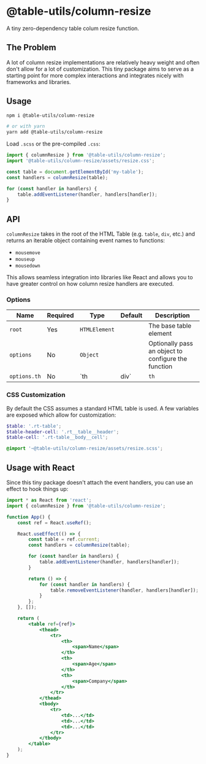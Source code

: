 # @table-utils/column-resize

A tiny zero-dependency table colum resize function.

## The Problem

A lot of column resize implementations are relatively heavy weight and often don't allow for a lot of customization. This tiny package aims to serve as a starting point for more complex interactions and integrates nicely with frameworks and libraries.

## Usage

```sh
npm i @table-utils/column-resize

# or with yarn
yarn add @table-utils/column-resize
```

Load `.scss` or the pre-compiled `.css`:

```js
import { columnResize } from '@table-utils/column-resize';
import '@table-utils/column-resize/assets/resize.css';

const table = document.getElementById('my-table');
const handlers = columnResize(table);

for (const handler in handlers) {
    table.addEventListener(handler, handlers[handler]);
}
```

## API

`columnResize` takes in the root of the HTML Table (e.g. `table`, `div`, etc.) and returns an iterable object containing event names to functions:

-   `mousemove`
-   `mouseup`
-   `mousedown`

This allows seamless integration into libraries like React and allows you to have greater control on how column resize handlers are executed.

### Options

| Name                      | Required | Type                    | Default  | Description                                         |
| ------------------------- | -------- | ----------------------- | -------- | --------------------------------------------------- |
| `root`                    | Yes      | `HTMLElement`           |          | The base table element                              |
| `options`                 | No       | `Object`                |          | Optionally pass an object to configure the function |
| `options.th`              | No       | `th | div`              | `th`     | The table header cell element                       |

### CSS Customization

By default the CSS assumes a standard HTML table is used. A few variables are exposed which allow for customization:

```scss
$table: '.rt-table';
$table-header-cell: '.rt__table__header';
$table-cell: '.rt-table__body__cell';

@import '~@table-utils/column-resize/assets/resize.scss';
```

## Usage with React

Since this tiny package doesn't attach the event handlers, you can use an effect to hook things up:

```jsx
import * as React from 'react';
import { columnResize } from '@table-utils/column-resize';

function App() {
    const ref = React.useRef();

    React.useEffect(() => {
        const table = ref.current;
        const handlers = columnResize(table);

        for (const handler in handlers) {
            table.addEventListener(handler, handlers[handler]);
        }

        return () => {
            for (const handler in handlers) {
                table.removeEventListener(handler, handlers[handler]);
            }
        };
    }, []);

    return (
        <table ref={ref}>
            <thead>
                <tr>
                    <th>
                        <span>Name</span>
                    </th>
                    <th>
                        <span>Age</span>
                    </th>
                    <th>
                        <span>Company</span>
                    </th>
                </tr>
            </thead>
            <tbody>
                <tr>
                    <td>...</td>
                    <td>...</td>
                    <td>...</td>
                </tr>
            </tbody>
        </table>
    );
}
```
